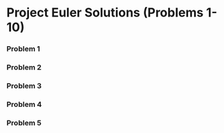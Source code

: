 # Project Euler Solutions (Problems 1-10)

### Problem 1

### Problem 2

### Problem 3

### Problem 4

### Problem 5

